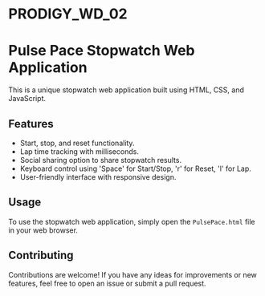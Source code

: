 # PRODIGY_WD_02
# Pulse Pace Stopwatch Web Application

This is a unique stopwatch web application built using HTML, CSS, and JavaScript.

## Features

- Start, stop, and reset functionality.
- Lap time tracking with milliseconds.
- Social sharing option to share stopwatch results.
- Keyboard control using 'Space' for Start/Stop, 'r' for Reset, 'l' for Lap.
- User-friendly interface with responsive design.


## Usage

To use the stopwatch web application, simply open the `PulsePace.html` file in your web browser.

## Contributing

Contributions are welcome! If you have any ideas for improvements or new features, feel free to open an issue or submit a pull request.
